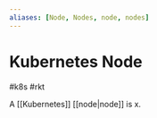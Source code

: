 ```yaml
---
aliases: [Node, Nodes, node, nodes]
---
```

# Kubernetes Node
#k8s  #rkt

A [[Kubernetes]] [[node|node]] is x.